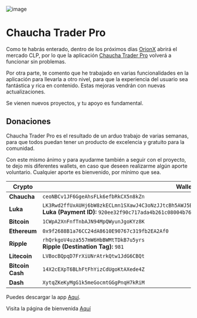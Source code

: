 
![image](https://lh3.googleusercontent.com/Uxld8sMxAlb-NjsAByS4p1KWLqnwlxwmIdOaePJWEPmgQkeSxAuOfjHuEnIz9m72NgU=h150-rw)

# Chaucha Trader Pro

Como te habrás enterado, dentro de los próximos días [OrionX](https://www.orionx.com) abrirá el mercado CLP, por lo que la aplicación  [Chaucha Trader Pro](https://play.google.com/store/apps/details?id=com.panterozo.chauchatraderpro) volverá a funcionar sin problemas.

Por otra parte, te comento que he trabajado en varias funcionalidades en la aplicación para llevarla a otro nivel, para que la experiencia del usuario sea fantástica y rica en contenido. Estas mejoras vendrán con nuevas actualizaciones.

Se vienen nuevos proyectos, y tu apoyo es fundamental.

## Donaciones

Chaucha Trader Pro es el resultado de un arduo trabajo de varias semanas, para que todos puedan tener un producto de excelencia y gratuito para la comunidad.

Con este mismo ánimo y para ayudarme también a seguir con el proyecto, te dejo mis diferentes wallets, en caso que deseen realizarme algún aporte voluntario. Cualquier aporte es bienvenido, por mínimo que sea.


Crypto | Wallet
-----|-------
**Chaucha** | `ceoNBCv1JF6GgeAhsFLk6efbRkCX5n8kZn`
**Luka** | `LK3Rwd2ffUxAUHj6bW8zkECLmn1SXawJ4C3oNzJJtcBh5AWJ5BfVwBs3NrzUxway5tNkcFBF333tR47eQLJXNQ3ECm6XbJV`<br>**Luka (Payment ID):** `920ee32f90c717ada4b261c08004b76294cfd83ed864078de7a30ffa9b94d262`
**Bitcoin** | `1CWpA2XnFnfTnbAJN94MpQWyunJgoKYz8K`
**Ethereum** | `0x9f2688B1a76CC24dA8610E90767c319fb2EA2Af0`
**Ripple** | `rhQrkgoV4uza557mW6HbBWMtTDkB7u5yrs`<br>**Ripple (Destination Tag):** `981`
**Litecoin** | `LVBocBQpqD7FrXiUNrAtrkQtw1JdG6CBQt`
**Bitcoin Cash** | `14X2cEXpT6BLhFtFhYizCdUgoKtAXede4Z`
**Dash** | `XytqZKeKyMgG1k5meGocmtGGgPnqH7kRiM`



Puedes descargar la app [Aquí](https://play.google.com/store/apps/details?id=com.panterozo.chauchatraderpro).

Visita la página de bienvenida [Aquí](https://github.com/panterozo/Donaciones/blob/master/index_prev.md)

